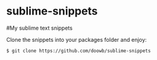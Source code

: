 sublime-snippets
================

#My sublime text snippets

Clone the snippets into your packages folder and enjoy:
```bash
$ git clone https://github.com/doowb/sublime-snippets
```
